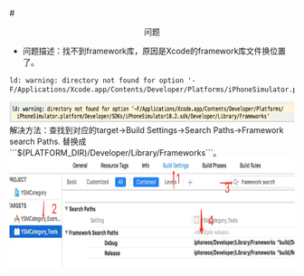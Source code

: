 #<center>问题</center>
- 问题描述：找不到framework库，原因是Xcode的framework库文件换位置了。
```
ld: warning: directory not found for option '-F/Applications/Xcode.app/Contents/Developer/Platforms/iPhoneSimulator.platform/Developer/SDKs/iPhoneSimulator10.2.sdk/Developer/Library/Frameworks'
```
<img src="../images/1/找不到framework.png" width = "695" height = "37" alt="图片名称">   
解决方法：查找到对应的target->Build Settings->Search Paths->Framework search Paths. 替换成```$(PLATFORM_DIR)/Developer/Library/Frameworks```。
<img src="../images/1/解决方案.png" width = "801" height = "193" alt="图片名称">
